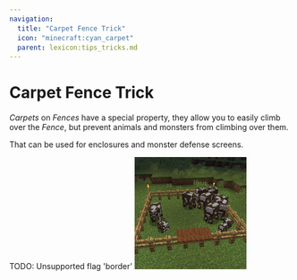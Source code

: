 ```yaml
---
navigation:
  title: "Carpet Fence Trick"
  icon: "minecraft:cyan_carpet"
  parent: lexicon:tips_tricks.md
---
```


# Carpet Fence Trick

*Carpets* on *Fences* have a special property, they allow you to easily climb over the *Fence*, but prevent animals and monsters from climbing over them. 

That can be used for enclosures and monster defense screens.



TODO: Unsupported flag 'border'
![](carpet_fence_trick.png)

